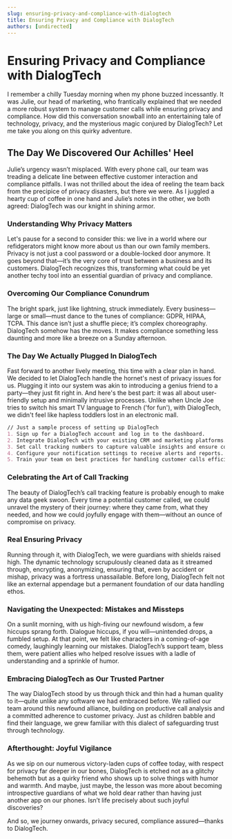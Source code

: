 ```yaml
---
slug: ensuring-privacy-and-compliance-with-dialogtech
title: Ensuring Privacy and Compliance with DialogTech
authors: [undirected]
---
```



# Ensuring Privacy and Compliance with DialogTech

I remember a chilly Tuesday morning when my phone buzzed incessantly. It was Julie, our head of marketing, who frantically explained that we needed a more robust system to manage customer calls while ensuring privacy and compliance. How did this conversation snowball into an entertaining tale of technology, privacy, and the mysterious magic conjured by DialogTech? Let me take you along on this quirky adventure.

## The Day We Discovered Our Achilles' Heel

Julie’s urgency wasn’t misplaced. With every phone call, our team was treading a delicate line between effective customer interaction and compliance pitfalls. I was not thrilled about the idea of reeling the team back from the precipice of privacy disasters, but there we were. As I juggled a hearty cup of coffee in one hand and Julie’s notes in the other, we both agreed: DialogTech was our knight in shining armor.

### Understanding Why Privacy Matters

Let's pause for a second to consider this: we live in a world where our refidgerators might know more about us than our own family members. Privacy is not just a cool password or a double-locked door anymore. It goes beyond that—it’s the very core of trust between a business and its customers. DialogTech recognizes this, transforming what could be yet another techy tool into an essential guardian of privacy and compliance.

### Overcoming Our Compliance Conundrum

The bright spark, just like lightning, struck immediately. Every business—large or small—must dance to the tunes of compliance: GDPR, HIPAA, TCPA. This dance isn’t just a shuffle piece; it’s complex choreography. DialogTech somehow has the moves. It makes compliance something less daunting and more like a breeze on a Sunday afternoon. 

### The Day We Actually Plugged In DialogTech

Fast forward to another lively meeting, this time with a clear plan in hand. We decided to let DialogTech handle the hornet's nest of privacy issues for us. Plugging it into our system was akin to introducing a genius friend to a party—they just fit right in. And here's the best part: it was all about user-friendly setup and minimally intrusive processes. Unlike when Uncle Joe tries to switch his smart TV language to French ('for fun'), with DialogTech, we didn't feel like hapless toddlers lost in an electronic mall.

```markdown
// Just a sample process of setting up DialogTech
1. Sign up for a DialogTech account and log in to the dashboard.
2. Integrate DialogTech with your existing CRM and marketing platforms.
3. Set call tracking numbers to capture valuable insights and ensure compliance.
4. Configure your notification settings to receive alerts and reports.
5. Train your team on best practices for handling customer calls efficiently.
```

### Celebrating the Art of Call Tracking

The beauty of DialogTech’s call tracking feature is probably enough to make any data geek swoon. Every time a potential customer called, we could unravel the mystery of their journey: where they came from, what they needed, and how we could joyfully engage with them—without an ounce of compromise on privacy. 

### Real Ensuring Privacy

Running through it, with DialogTech, we were guardians with shields raised high. The dynamic technology scrupulously cleaned data as it streamed through, encrypting, anonymizing, ensuring that, even by accident or mishap, privacy was a fortress unassailable. Before long, DialogTech felt not like an external appendage but a permanent foundation of our data handling ethos.

### Navigating the Unexpected: Mistakes and Missteps

On a sunlit morning, with us high-fiving our newfound wisdom, a few hiccups sprang forth. Dialogue hiccups, if you will—unintended drops, a fumbled setup. At that point, we felt like characters in a coming-of-age comedy, laughingly learning our mistakes. DialogTech’s support team, bless them, were patient allies who helped resolve issues with a ladle of understanding and a sprinkle of humor.

### Embracing DialogTech as Our Trusted Partner

The way DialogTech stood by us through thick and thin had a human quality to it—quite unlike any software we had embraced before. We rallied our team around this newfound alliance, building on productive call analysis and a committed adherence to customer privacy. Just as children babble and find their language, we grew familiar with this dialect of safeguarding trust through technology.

### Afterthought: Joyful Vigilance

As we sip on our numerous victory-laden cups of coffee today, with respect for privacy far deeper in our bones, DialogTech is etched not as a glitchy behemoth but as a quirky friend who shows up to solve things with humor and warmth. And maybe, just maybe, the lesson was more about becoming introspective guardians of what we hold dear rather than having just another app on our phones. Isn’t life precisely about such joyful discoveries? 

And so, we journey onwards, privacy secured, compliance assured—thanks to DialogTech.